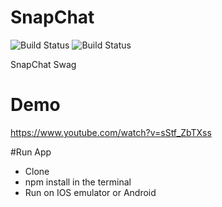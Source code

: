 # SnapChat
![Build Status](https://build.appcenter.ms/v0.1/apps/14cc16a2-0fde-423d-85f6-4fe248112e5e/branches/master/badge)
![Build Status](https://build.appcenter.ms/v0.1/apps/2b8f8b91-6511-458f-83ba-b6b84107098a/branches/master/badge)

SnapChat Swag

# Demo
https://www.youtube.com/watch?v=sStf_ZbTXss

#Run App
- Clone
- npm install in the terminal
- Run on IOS emulator or Android
